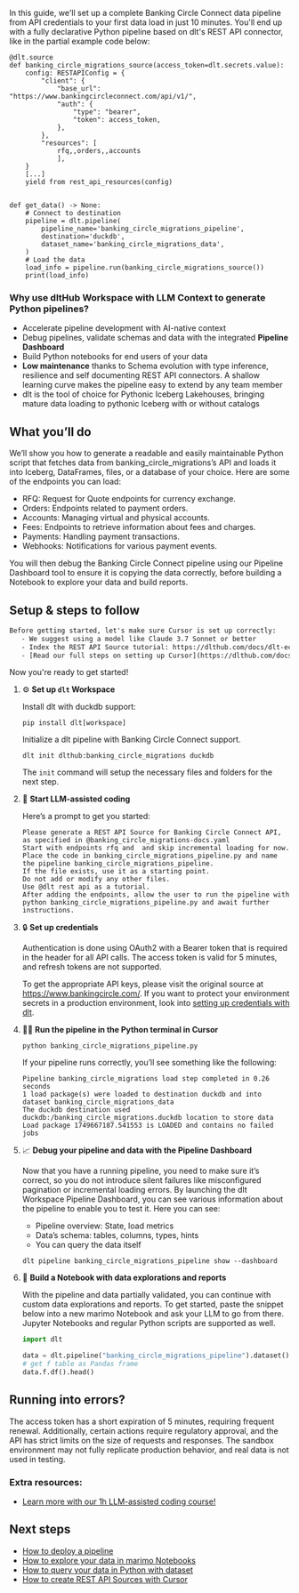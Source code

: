 In this guide, we'll set up a complete Banking Circle Connect data pipeline from API credentials to your first data load in just 10 minutes. You'll end up with a fully declarative Python pipeline based on dlt's REST API connector, like in the partial example code below:

```python-outcome
@dlt.source
def banking_circle_migrations_source(access_token=dlt.secrets.value):
    config: RESTAPIConfig = {
        "client": {
            "base_url": "https://www.bankingcircleconnect.com/api/v1/",
            "auth": {
                "type": "bearer",
                "token": access_token,
            },
        },
        "resources": [
            rfq,,orders,,accounts
            ],
    }
    [...]
    yield from rest_api_resources(config)


def get_data() -> None:
    # Connect to destination
    pipeline = dlt.pipeline(
        pipeline_name='banking_circle_migrations_pipeline',
        destination='duckdb',
        dataset_name='banking_circle_migrations_data', 
    )
    # Load the data
    load_info = pipeline.run(banking_circle_migrations_source())
    print(load_info) 
```

### Why use dltHub Workspace with LLM Context to generate Python pipelines?

- Accelerate pipeline development with AI-native context
- Debug pipelines, validate schemas and data with the integrated **Pipeline Dashboard**
- Build Python notebooks for end users of your data
- **Low maintenance** thanks to Schema evolution with type inference, resilience and self documenting REST API connectors. A shallow learning curve makes the pipeline easy to extend by any team member
- dlt is the tool of choice for Pythonic Iceberg Lakehouses, bringing mature data loading to pythonic Iceberg with or without catalogs

## What you’ll do

We’ll show you how to generate a readable and easily maintainable Python script that fetches data from banking_circle_migrations’s API and loads it into Iceberg, DataFrames, files, or a database of your choice. Here are some of the endpoints you can load:

- RFQ: Request for Quote endpoints for currency exchange.
- Orders: Endpoints related to payment orders.
- Accounts: Managing virtual and physical accounts.
- Fees: Endpoints to retrieve information about fees and charges.
- Payments: Handling payment transactions.
- Webhooks: Notifications for various payment events.

You will then debug the Banking Circle Connect pipeline using our Pipeline Dashboard tool to ensure it is copying the data correctly, before building a Notebook to explore your data and build reports.

## Setup & steps to follow

```default
Before getting started, let's make sure Cursor is set up correctly:
   - We suggest using a model like Claude 3.7 Sonnet or better
   - Index the REST API Source tutorial: https://dlthub.com/docs/dlt-ecosystem/verified-sources/rest_api/ and add it to context as **@dlt rest api**
   - [Read our full steps on setting up Cursor](https://dlthub.com/docs/dlt-ecosystem/llm-tooling/cursor-restapi#23-configuring-cursor-with-documentation)
```

Now you're ready to get started!

1. ⚙️ **Set up `dlt` Workspace**
    
    Install dlt with duckdb support:
    ```shell
    pip install dlt[workspace]
    ```

    Initialize a dlt pipeline with Banking Circle Connect support.
    ```shell
    dlt init dlthub:banking_circle_migrations duckdb
    ```

    The `init` command will setup the necessary files and folders for the next step.
    
2. 🤠 **Start LLM-assisted coding**
    
    Here’s a prompt to get you started:
    
    ```prompt
    Please generate a REST API Source for Banking Circle Connect API, as specified in @banking_circle_migrations-docs.yaml 
    Start with endpoints rfq and  and skip incremental loading for now. 
    Place the code in banking_circle_migrations_pipeline.py and name the pipeline banking_circle_migrations_pipeline. 
    If the file exists, use it as a starting point. 
    Do not add or modify any other files. 
    Use @dlt rest api as a tutorial. 
    After adding the endpoints, allow the user to run the pipeline with python banking_circle_migrations_pipeline.py and await further instructions.
    ```

    
3. 🔒 **Set up credentials** 
    
    Authentication is done using OAuth2 with a Bearer token that is required in the header for all API calls. The access token is valid for 5 minutes, and refresh tokens are not supported.
    
    To get the appropriate API keys, please visit the original source at https://www.bankingcircle.com/.
    If you want to protect your environment secrets in a production environment, look into [setting up credentials with dlt](https://dlthub.com/docs/walkthroughs/add_credentials).
    
4. 🏃‍♀️ **Run the pipeline in the Python terminal in Cursor**
    
    ```shell
    python banking_circle_migrations_pipeline.py
    ```
    
    If your pipeline runs correctly, you’ll see something like the following:
    
    ```shell
    Pipeline banking_circle_migrations load step completed in 0.26 seconds
    1 load package(s) were loaded to destination duckdb and into dataset banking_circle_migrations_data
    The duckdb destination used duckdb:/banking_circle_migrations.duckdb location to store data
    Load package 1749667187.541553 is LOADED and contains no failed jobs
    ```
    
5. 📈 **Debug your pipeline and data with the Pipeline Dashboard**

    Now that you have a running pipeline, you need to make sure it’s correct, so you do not introduce silent failures like misconfigured pagination or incremental loading errors. By launching the dlt Workspace Pipeline Dashboard, you can see various information about the pipeline to enable you to test it. Here you can see:
    - Pipeline overview: State, load metrics
    - Data’s schema: tables, columns, types, hints
    - You can query the data itself
    
    ```shell
    dlt pipeline banking_circle_migrations_pipeline show --dashboard
    ```
    
6. 🐍 **Build a Notebook with data explorations and reports**

    With the pipeline and data partially validated, you can continue with custom data explorations and reports. To get started, paste the snippet below into a new marimo Notebook and ask your LLM to go from there. Jupyter Notebooks and regular Python scripts are supported as well.

    
    ```python
    import dlt

   data = dlt.pipeline("banking_circle_migrations_pipeline").dataset()
   # get f table as Pandas frame
   data.f.df().head()
    ```

## Running into errors?

The access token has a short expiration of 5 minutes, requiring frequent renewal. Additionally, certain actions require regulatory approval, and the API has strict limits on the size of requests and responses. The sandbox environment may not fully replicate production behavior, and real data is not used in testing.

### Extra resources:

- [Learn more with our 1h LLM-assisted coding course!](https://www.youtube.com/watch?v=GGid70rnJuM)

## Next steps

- [How to deploy a pipeline](https://dlthub.com/docs/walkthroughs/deploy-a-pipeline)
- [How to explore your data in marimo Notebooks](https://dlthub.com/docs/general-usage/dataset-access/marimo)
- [How to query your data in Python with dataset](https://dlthub.com/docs/general-usage/dataset-access/dataset)
- [How to create REST API Sources with Cursor](https://dlthub.com/docs/dlt-ecosystem/llm-tooling/cursor-restapi)